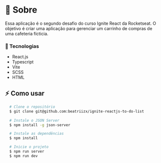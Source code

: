 # 📖 Sobre

Essa aplicação é o segundo desafio do curso Ignite React da Rocketseat. O objetivo é criar uma aplicação para gerenciar um carrinho de compras de uma cafeteria fícticia.

### 🚀 Tecnologias

- React.js
- Typescript
- Vite
- SCSS
- HTML


## :zap: Como usar

```bash
  # Clone o repositório
  $ git clone git@github.com:beatriizx/ignite-reactjs-to-do-list
  
  # Instale o JSON Server
  $ npm install -g json-server

  # Instale as dependências
  $ npm install

  # Inicie o projeto
  $ npm run server
  $ npm run dev
 ```
<p align="center">
